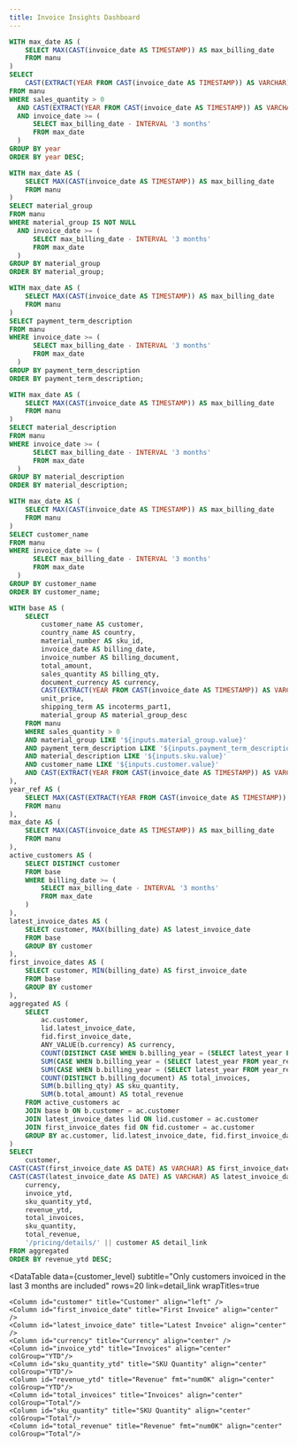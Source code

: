 ```yaml
---
title: Invoice Insights Dashboard
---
```



<center>
   
<Dropdown data={year} name=year value=year title="Year" defaultValue="%">
    <DropdownOption value="%" valueLabel="All"/>
</Dropdown>

<Dropdown data={material_group} name=material_group value=material_group defaultValue='%' title="Material Group">
  <DropdownOption value="%" valueLabel="All"/>
</Dropdown>

<Dropdown data={payment_term_description} name=payment_term_description value=payment_term_description defaultValue='%' title="Payment Term">
  <DropdownOption value="%" valueLabel="All"/>
</Dropdown>

<Dropdown data={sku} name=sku value=material_description defaultValue='%' title="SKU">
  <DropdownOption value="%" valueLabel="All"/>
</Dropdown>

<Dropdown data={customer} name=customer value=customer_name defaultValue='%' title="Customer">
  <DropdownOption value="%" valueLabel="All"/>
</Dropdown>

</center>


```sql year
WITH max_date AS (
    SELECT MAX(CAST(invoice_date AS TIMESTAMP)) AS max_billing_date
    FROM manu
)
SELECT
    CAST(EXTRACT(YEAR FROM CAST(invoice_date AS TIMESTAMP)) AS VARCHAR) AS year
FROM manu
WHERE sales_quantity > 0
  AND CAST(EXTRACT(YEAR FROM CAST(invoice_date AS TIMESTAMP)) AS VARCHAR) LIKE '${inputs.year.value}'
  AND invoice_date >= (
      SELECT max_billing_date - INTERVAL '3 months'
      FROM max_date
  )
GROUP BY year
ORDER BY year DESC;
```

```sql material_group
WITH max_date AS (
    SELECT MAX(CAST(invoice_date AS TIMESTAMP)) AS max_billing_date
    FROM manu
)
SELECT material_group
FROM manu
WHERE material_group IS NOT NULL
  AND invoice_date >= (
      SELECT max_billing_date - INTERVAL '3 months'
      FROM max_date
  )
GROUP BY material_group
ORDER BY material_group;
```

```sql payment_term_description            
WITH max_date AS (
    SELECT MAX(CAST(invoice_date AS TIMESTAMP)) AS max_billing_date
    FROM manu
)
SELECT payment_term_description
FROM manu
WHERE invoice_date >= (
      SELECT max_billing_date - INTERVAL '3 months'
      FROM max_date
  )
GROUP BY payment_term_description
ORDER BY payment_term_description;
```



```sql sku
WITH max_date AS (
    SELECT MAX(CAST(invoice_date AS TIMESTAMP)) AS max_billing_date
    FROM manu
)
SELECT material_description
FROM manu
WHERE invoice_date >= (
      SELECT max_billing_date - INTERVAL '3 months'
      FROM max_date
  )
GROUP BY material_description
ORDER BY material_description;
``` 

```sql customer
WITH max_date AS (
    SELECT MAX(CAST(invoice_date AS TIMESTAMP)) AS max_billing_date
    FROM manu
)
SELECT customer_name
FROM manu
WHERE invoice_date >= (
      SELECT max_billing_date - INTERVAL '3 months'
      FROM max_date
  )
GROUP BY customer_name
ORDER BY customer_name;
``` 


```sql customer_level
WITH base AS (
    SELECT
        customer_name AS customer,
        country_name AS country,
        material_number AS sku_id,
        invoice_date AS billing_date,
        invoice_number AS billing_document,
        total_amount,
        sales_quantity AS billing_qty,
        document_currency AS currency,
        CAST(EXTRACT(YEAR FROM CAST(invoice_date AS TIMESTAMP)) AS VARCHAR) AS billing_year,
        unit_price,
        shipping_term AS incoterms_part1,
        material_group AS material_group_desc
    FROM manu
    WHERE sales_quantity > 0
    AND material_group LIKE '${inputs.material_group.value}'
    AND payment_term_description LIKE '${inputs.payment_term_description.value}'
    AND material_description LIKE '${inputs.sku.value}'
    AND customer_name LIKE '${inputs.customer.value}'
    AND CAST(EXTRACT(YEAR FROM CAST(invoice_date AS TIMESTAMP)) AS VARCHAR) LIKE '${inputs.year.value}'
),
year_ref AS (
    SELECT MAX(CAST(EXTRACT(YEAR FROM CAST(invoice_date AS TIMESTAMP)) AS VARCHAR)) AS latest_year
    FROM manu
),
max_date AS (
    SELECT MAX(CAST(invoice_date AS TIMESTAMP)) AS max_billing_date
    FROM manu
),
active_customers AS (
    SELECT DISTINCT customer
    FROM base
    WHERE billing_date >= (
        SELECT max_billing_date - INTERVAL '3 months'
        FROM max_date
    )
),
latest_invoice_dates AS (
    SELECT customer, MAX(billing_date) AS latest_invoice_date
    FROM base
    GROUP BY customer
),
first_invoice_dates AS (
    SELECT customer, MIN(billing_date) AS first_invoice_date
    FROM base
    GROUP BY customer
),
aggregated AS (
    SELECT
        ac.customer,
        lid.latest_invoice_date,
        fid.first_invoice_date,
        ANY_VALUE(b.currency) AS currency,
        COUNT(DISTINCT CASE WHEN b.billing_year = (SELECT latest_year FROM year_ref) THEN b.billing_document END) AS invoice_ytd,
        SUM(CASE WHEN b.billing_year = (SELECT latest_year FROM year_ref) THEN b.billing_qty ELSE 0 END) AS sku_quantity_ytd,
        SUM(CASE WHEN b.billing_year = (SELECT latest_year FROM year_ref) THEN b.total_amount ELSE 0 END) AS revenue_ytd,
        COUNT(DISTINCT b.billing_document) AS total_invoices,
        SUM(b.billing_qty) AS sku_quantity,
        SUM(b.total_amount) AS total_revenue
    FROM active_customers ac
    JOIN base b ON b.customer = ac.customer
    JOIN latest_invoice_dates lid ON lid.customer = ac.customer
    JOIN first_invoice_dates fid ON fid.customer = ac.customer
    GROUP BY ac.customer, lid.latest_invoice_date, fid.first_invoice_date
)
SELECT
    customer,
CAST(CAST(first_invoice_date AS DATE) AS VARCHAR) AS first_invoice_date,
CAST(CAST(latest_invoice_date AS DATE) AS VARCHAR) AS latest_invoice_date,
    currency,
    invoice_ytd,
    sku_quantity_ytd,
    revenue_ytd,
    total_invoices,
    sku_quantity,
    total_revenue,
    '/pricing/details/' || customer AS detail_link
FROM aggregated
ORDER BY revenue_ytd DESC;
```


<DataTable 
    data={customer_level}
    subtitle="Only customers invoiced in the last 3 months are included"
    rows=20
    link=detail_link
    wrapTitles=true
>
    <Column id="customer" title="Customer" align="left" />
    <Column id="first_invoice_date" title="First Invoice" align="center" />
    <Column id="latest_invoice_date" title="Latest Invoice" align="center" />
    <Column id="currency" title="Currency" align="center" />
    <Column id="invoice_ytd" title="Invoices" align="center" colGroup="YTD"/>
    <Column id="sku_quantity_ytd" title="SKU Quantity" align="center" colGroup="YTD"/>
    <Column id="revenue_ytd" title="Revenue" fmt="num0K" align="center" colGroup="YTD"/>
    <Column id="total_invoices" title="Invoices" align="center" colGroup="Total"/>
    <Column id="sku_quantity" title="SKU Quantity" align="center" colGroup="Total"/>
    <Column id="total_revenue" title="Revenue" fmt="num0K" align="center" colGroup="Total"/>
</DataTable>
